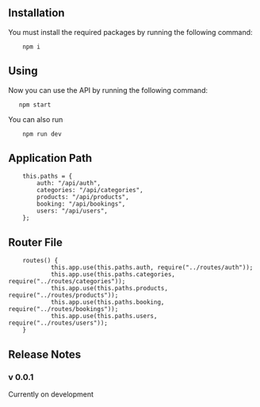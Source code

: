 Installation
------------

You must install the required packages by running the following command:

        npm i

Using
-----

Now you can use the API by running the following command:

       npm start

You can also run

        npm run dev

Application Path
-----------

        this.paths = {
            auth: "/api/auth",
            categories: "/api/categories",
            products: "/api/products",
            booking: "/api/bookings",
            users: "/api/users",
        };

Router File
-----------

        routes() {
                this.app.use(this.paths.auth, require("../routes/auth"));
                this.app.use(this.paths.categories, require("../routes/categories"));
                this.app.use(this.paths.products, require("../routes/products"));
                this.app.use(this.paths.booking, require("../routes/bookings"));
                this.app.use(this.paths.users, require("../routes/users"));
        }

Release Notes
-------------

### v 0.0.1

Currently on development
